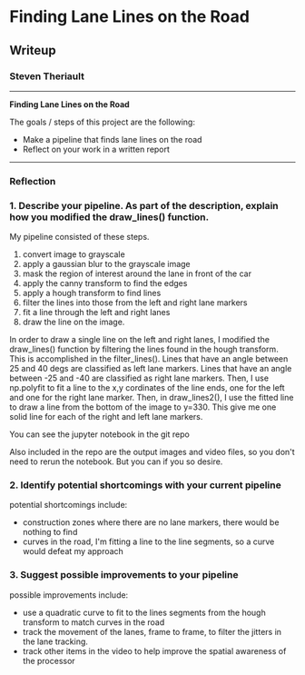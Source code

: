 # **Finding Lane Lines on the Road** 

## Writeup
### Steven Theriault

---

**Finding Lane Lines on the Road**

The goals / steps of this project are the following:
* Make a pipeline that finds lane lines on the road
* Reflect on your work in a written report

---

### Reflection

### 1. Describe your pipeline. As part of the description, explain how you modified the draw_lines() function.

My pipeline consisted of these steps.
1. convert image to grayscale
2. apply a gaussian blur to the grayscale image
3. mask the region of interest around the lane in front of the car
4. apply the canny transform to find the edges
5. apply a hough transform to find lines
6. filter the lines into those from the left and right lane markers
7. fit a line through the left and right lanes
8. draw the line on the image.

In order to draw a single line on the left and right lanes, I modified the
draw_lines() function by filtering the lines found in the hough transform. This
is accomplished in the filter_lines(). Lines that have an angle between 25 and
40 degs are classified as left lane markers. Lines that have an angle between
-25 and -40 are classified as right lane markers. Then, I use np.polyfit to fit
a line to the x,y cordinates of the line ends, one for the left and one for the
right lane marker. Then, in draw_lines2(), I use the fitted line to draw a line
from the bottom of the image to y=330. This give me one solid line for each of
the right and left lane markers.

You can see the jupyter notebook in the git repo

Also included in the repo are the output images and video files, so you don't
need to rerun the notebook.  But you can if you so desire.

### 2. Identify potential shortcomings with your current pipeline

potential shortcomings include:
* construction zones where there are no lane markers, there would be nothing to
find
* curves in the road, I'm fitting a line to the line segments, so a curve would
defeat my approach

### 3. Suggest possible improvements to your pipeline

possible improvements include:
* use a quadratic curve to fit to the lines segments from the hough transform
to match curves in the road
* track the movement of the lanes, frame to frame, to filter the jitters in the
lane tracking.
* track other items in the video to help improve the spatial awareness of the
processor
